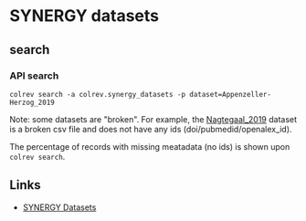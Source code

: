 # SYNERGY datasets

## search

### API search

<!-- Download search results and store in `data/search/` directory. API-access not yet available. -->

```
colrev search -a colrev.synergy_datasets -p dataset=Appenzeller-Herzog_2019
```

Note: some datasets are "broken". For example, the [Nagtegaal_2019](https://github.com/asreview/synergy-dataset/blob/master/datasets/Nagtegaal_2019/Nagtegaal_2019_ids.csv) dataset is a broken csv file and does not have any ids (doi/pubmedid/openalex_id).

The percentage of records with missing meatadata (no ids) is shown upon `colrev search`.

## Links

- [SYNERGY Datasets](https://github.com/asreview/synergy-dataset)
